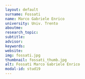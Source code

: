 ```yaml
---
layout: default 
surname: Fossati
name: Marco Gabriele Enrico
university: Univ. Trento
aboutme: 
research_topic: 
subtitle: 
advisor: 
keywords: 
website: 
img: fossati.jpg
thumbnail: fossati_thumb.jpg
alt: Fossati Marco Gabriele Enrico
modal-id: stud19
---
```

